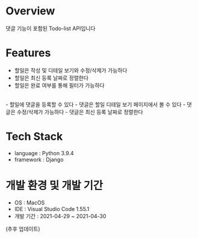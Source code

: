 # Overview
댓글 기능이 포함된 Todo-list API입니다

# Features
- 할일은 작성 및 디테일 보기와 수정/삭제가 가능하다
- 할일은 최신 등록 날짜로 정렬한다
- 할일은 완료 여부를 통해 필터가 가능하다
<br/>
- 할일에 댓글을 등록할 수 있다
- 댓글은 할일 디테일 보기 페이지에서 볼 수 있다
- 댓글은 수정/삭제가 가능하다
- 댓글은 최신 등록 날짜로 정렬한다 

# Tech Stack
- language : Python 3.9.4
- framework : Django

# 개발 환경 및 개발 기간
- OS : MacOS 
- IDE : Visual Studio Code 1.55.1
- 개발 기간 : 2021-04-29 ~ 2021-04-30

(추후 업데이트)
